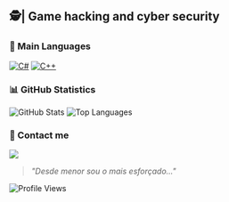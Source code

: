## 🕵| Game hacking and cyber security

### 🔧 Main Languages

[![C#](https://custom-icon-badges.demolab.com/badge/C%23-%23239120.svg?logo=cshrp&logoColor=white)](#)
[![C++](https://img.shields.io/badge/C++-%2300599C.svg?logo=c%2B%2B&logoColor=white)](#)

### 📊 GitHub Statistics
![GitHub Stats](https://github-readme-stats.vercel.app/api?username=fuckingyourlife&show_icons=true&theme=dark&hide_title=true)
![Top Languages](https://github-readme-stats.vercel.app/api/top-langs/?username=fuckingyourlife&layout=compact&theme=dark)

### 📩 Contact me
[![](https://img.shields.io/badge/Discord-anjimdead-5865F2?style=flat&logo=discord)](https://discord.com/users/688833518620508160)

> *"Desde menor sou o mais esforçado…"*

![Profile Views](https://komarev.com/ghpvc/?username=fuckingyourlife)
